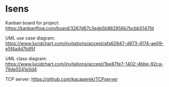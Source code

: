 # Isens

Kanban board for project:
https://kanbanflow.com/board/3267d67c3ede5b882956b7bcbb5147fd

UML use case diagram:
https://www.lucidchart.com/invitations/accept/afa62647-d973-4174-ae09-e5f4a4d7b95f

UML class diagram:
https://www.lucidchart.com/invitations/accept/1be87fe7-1402-4bbe-92ca-79de5541e0d4

TCP server:
https://github.com/kacaperek/TCPserver
